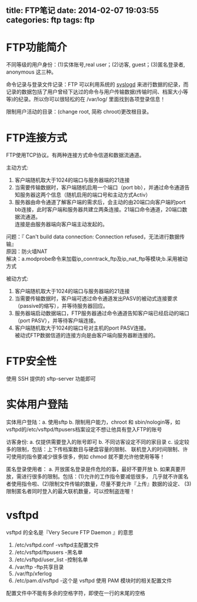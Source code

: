 title: FTP笔记 
date: 2014-02-07 19:03:55
categories: ftp
tags: ftp
---
# FTP功能简介
不同等级的用户身份：(1)实体账号,real user；(2)访客, guest；(3)匿名登录者, anonymous 这三种。

<!-- more -->
命令记录与登录文件记录：FTP 可以利用系统的 [syslogd](http://linux.vbird.org/linux_basic/0570syslog.php) 来进行数据的纪录，而记录的数据包括了用户曾经下达过的命令与用户传输数据(传输时间、档案大小等等)的纪录。所以你可以很轻松的在 /var/log/ 里面找到各项登录信息！

限制用户活动的目录：(change root, 简称 chroot)更改根目录。

# FTP连接方式
FTP使用TCP协议。有两种连接方式命令信道和数据流通道。

主动方式:  

1. 客户端随机取大于1024的端口与服务器端的21连接
2. 当需要传输数据时，客户端随机启用一个端口（port bb），并通过命令通道告知服务器这两个信息（随机启用的端口号和主动方式Activ）
3. 服务器由命令通道了解客户端的需求后，会主动的由20端口向客户端的port bb连接，此时客户端和服务器共建立两条连接。21端口命令通道，20端口数据流通道。  
连接是由服务器端向客户端主动发起的。

问题：『 Can't build data connection: Connection refused，无法进行数据传输』  
原因：防火墙NAT  
解决：a.modprobe命令来加载ip_conntrack_ftp及ip_nat_ftp等模块;b.采用被动方式  

被动方式:  

1. 客户端随机取大于1024的端口与服务器端的21连接
2. 当需要传输数据时，客户端可透过命令通道发出PASV的被动式连接要求（passive的缩写），并等待服务器回应。
3. 服务器端启动数据端口，FTP服务器通过命令通道告知客户端已经启动的端口（port PASV），并等待客户端连接。
4. 客户端随机取大于1024的端口号对主机的port PASV连接。  
被动式FTP数据信道的连接方向是由客户端向服务器断连接的。

# FTP安全性
使用 SSH 提供的 sftp-server 功能即可

# 实体用户登陆
实体用户登陆：a. 使用sftp   b. 限制用户能力，chroot 和 sbin/nologin等，如vsftpd的/etc/vsftpd/ftpusers档案设定不想让他具有登入FTP的账号

访客身份: a. 仅提供需要登入的账号即可   b. 不同访客设定不同的家目录    c. 设定较多的限制，包括：上下传档案数目与硬盘容量的限制、 联机登入的时间限制、许可使用的指令要减少很多很多，例如 chmod 就不要允许他使用等等！

匿名登录使用者： a. 开放匿名登录是件危险的事，最好不要开放     b. 如果真要开放，需进行很多的限制。包括：(1)允许的工作指令要减低很多， 几乎就不许匿名者使用指令啦、(2)限制文件传输的数量，尽量不要允许『上传』数据的设定、 (3)限制匿名者同时登入的最大联机数量，可以控制盗连喔！

# vsftpd
vsftpd 的全名是『Very Secure FTP Daemon 』的意思

1. /etc/vsftpd.conf                    -vsftpd主配置文件
2. /etc/vsftpd/ftpusers				-黑名单
3. /etc/vsftpd/user_list				-控制名单
4. /var/ftp							-ftp共享目录
5. /var/ftp/xferlog
6. /etc/pam.d/vsftpd					-这个是 vsftpd 使用 PAM 模块时的相关配置文件

配置文件中不能有多余的空格字符，即使在一行的末尾的空格

